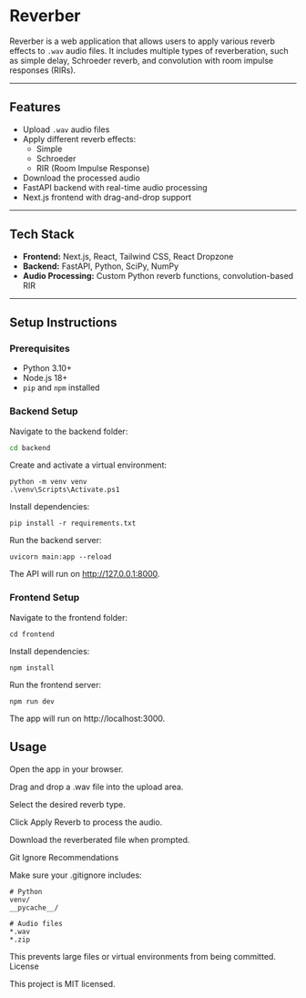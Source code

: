 # Reverber

Reverber is a web application that allows users to apply various reverb effects to `.wav` audio files. It includes multiple types of reverberation, such as simple delay, Schroeder reverb, and convolution with room impulse responses (RIRs).

---

## Features

- Upload `.wav` audio files
- Apply different reverb effects:
  - Simple
  - Schroeder
  - RIR (Room Impulse Response)
- Download the processed audio
- FastAPI backend with real-time audio processing
- Next.js frontend with drag-and-drop support

---

## Tech Stack

- **Frontend:** Next.js, React, Tailwind CSS, React Dropzone
- **Backend:** FastAPI, Python, SciPy, NumPy
- **Audio Processing:** Custom Python reverb functions, convolution-based RIR

---

## Setup Instructions

### Prerequisites

- Python 3.10+
- Node.js 18+
- `pip` and `npm` installed

### Backend Setup

Navigate to the backend folder:

```bash
cd backend
```
Create and activate a virtual environment:
```
python -m venv venv
.\venv\Scripts\Activate.ps1
```
Install dependencies:
```
pip install -r requirements.txt
```
Run the backend server:
```
uvicorn main:app --reload
```
The API will run on http://127.0.0.1:8000.
### Frontend Setup

Navigate to the frontend folder:
```
cd frontend
```
Install dependencies:
```
npm install
```
Run the frontend server:
```
npm run dev
```
The app will run on http://localhost:3000.

## Usage

Open the app in your browser.

Drag and drop a .wav file into the upload area.

Select the desired reverb type.

Click Apply Reverb to process the audio.

Download the reverberated file when prompted.

Git Ignore Recommendations

Make sure your .gitignore includes:
```
# Python
venv/
__pycache__/

# Audio files
*.wav
*.zip
```
This prevents large files or virtual environments from being committed.
License

This project is MIT licensed.
